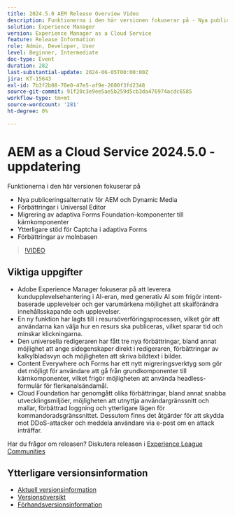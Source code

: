 ```yaml
---
title: 2024.5.0 AEM Release Overview Video
description: Funktionerna i den här versionen fokuserar på - Nya publiceringsalternativ för AEM & Dynamic Media Universal Editor Förbättrad migrering av adaptiva Forms Foundation-komponenter till ytterligare Core Components Stöd för Captcha i förbättringar av adaptiva Forms Cloud Foundation
solution: Experience Manager
version: Experience Manager as a Cloud Service
feature: Release Information
role: Admin, Developer, User
level: Beginner, Intermediate
doc-type: Event
duration: 282
last-substantial-update: 2024-06-05T00:00:00Z
jira: KT-15643
exl-id: 7b3f2b08-70e0-47e5-af9e-2600f3fd2348
source-git-commit: 91f20c3e9ee5ae5b259d5cb3da476974acdc6585
workflow-type: tm+mt
source-wordcount: '281'
ht-degree: 0%

---
```


# AEM as a Cloud Service 2024.5.0 - uppdatering

Funktionerna i den här versionen fokuserar på

* Nya publiceringsalternativ för AEM och Dynamic Media
* Förbättringar i Universal Editor
* Migrering av adaptiva Forms Foundation-komponenter till kärnkomponenter
* Ytterligare stöd för Captcha i adaptiva Forms
* Förbättringar av molnbasen

>[!VIDEO](https://video.tv.adobe.com/v/3429503/?learn=on)

## Viktiga uppgifter

* Adobe Experience Manager fokuserar på att leverera kundupplevelsehantering i AI-eran, med generativ AI som frigör intent-baserade upplevelser och ger varumärkena möjlighet att skalförändra innehållsskapande och upplevelser.
* En ny funktion har lagts till i resursöverföringsprocessen, vilket gör att användarna kan välja hur en resurs ska publiceras, vilket sparar tid och minskar klickningarna.
* Den universella redigeraren har fått tre nya förbättringar, bland annat möjlighet att ange sidegenskaper direkt i redigeraren, förbättringar av kalkylbladsvyn och möjligheten att skriva bildtext i bilder.
* Content Everywhere och Forms har ett nytt migreringsverktyg som gör det möjligt för användare att gå från grundkomponenter till kärnkomponenter, vilket frigör möjligheten att använda headless-formulär för flerkanalsändamål.
* Cloud Foundation har genomgått olika förbättringar, bland annat snabba utvecklingsmiljöer, möjligheten att utnyttja användargränssnitt och mallar, förbättrad loggning och ytterligare lägen för kommandoradsgränssnittet. Dessutom finns det åtgärder för att skydda mot DDoS-attacker och meddela användare via e-post om en attack inträffar.


Har du frågor om releasen?  Diskutera releasen i [Experience League Communities](https://adobe.ly/44Ofo8H)

## Ytterligare versionsinformation

* [Aktuell versionsinformation](https://experienceleague.adobe.com/docs/experience-manager-cloud-service/content/release-notes/home.html?lang=sv-SE)
* [Versionsöversikt](https://experienceleague.adobe.com/docs/experience-manager-release-information/aem-release-updates/update-releases-roadmap.html?lang=sv-SE)
* [Förhandsversionsinformation](https://experienceleague.adobe.com/docs/experience-manager-cloud-service/content/release-notes/prerelease.html?lang=sv-SE)
